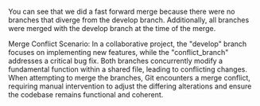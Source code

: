 You can see that we did a fast forward merge because there were no branches that diverge from the develop branch. Additionally, all branches were merged with the develop branch at the time of the merge.

Merge Conflict Scenario: In a collaborative project, the "develop" branch focuses on implementing new features, while the "conflict_branch" addresses a critical bug fix. Both branches concurrently modify a fundamental function within a shared file, leading to conflicting changes. When attempting to merge the branches, Git encounters a merge conflict, requiring manual intervention to adjust the differing alterations and ensure the codebase remains functional and coherent.
